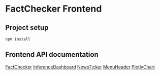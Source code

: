 # FactChecker Frontend

## Project setup

```
npm install
```

## Frontend API documentation

[FactChecker](website/components/FactChecker.md)
[InferenceDashboard](website/components/InferenceDashboard.md)
[NewsTicker](website/components/NewsTicker.md)
[MenuHeader](website/components/MenuHeader.md)
[PlotlyChart](website/components/PlotlyChart.md)